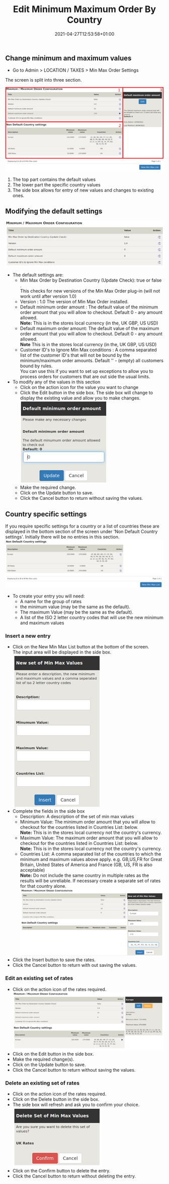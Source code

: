 ﻿---
title: "Edit Minimum Maximum Order By Country"
date: 2021-04-27T12:53:58+01:00
draft: false
---

## Change minimum and maximum values
- Go to Admin > LOCATION / TAXES > Min Max Order Settings 

The screen is split into three section.

 !["Screen shot displaying boxed to describe uses"](./images/ScreenAreas.png "Screen shot displaying boxed to describe uses")

1. The top part contains the default values 
1. The lower part the specific country values 
1. The side box allows for entry of new values and changes to existing ones.

## Modifying the default settings

![Default Settings](./images/Default.png "Default settings")
- The default settings are:
    - Min Max Order by Destination Country (Update Check): true or false .  
    This checks for new versions of the Min Max Order plug-in (will not work until after version 1.0)
    - Version : 1.0 The version of Min Max Order installed.
    - Default minimum order amount : The default value of the minimum order amount that you will allow to checkout. Default 0 - any amount allowed.  
    **Note:** This is in the stores local currency (in the, UK GBP, US USD)
    - Default maximum order amount: The default value of the maximum order amount that you will allow to checkout. Default 0 - any amount allowed.  
    **Note** This is in the stores local currency (in the, UK GBP, US USD)
    - Customer ID's to Ignore Min Max conditions : A comma separated list of the customer ID's that will not be bound by the minimum/maximum order amounts. Default '' - (empty) all customers bound by rules.  
    You can use this if you want to set up exceptions to allow you to process orders for customers that are out side the usual limits.
- To modify any of the values in this section
    - Click on the action icon for the value you want to change
    - Click the Edit button in the side box. The side box will change to display the existing value and allow you to make changes.  
    ![Edit side box](./images/Update.png "Edit side box showing minimum order amount")  
    - Make the required change.
    - Click on the Update button to save.
    - Click the Cancel button to return without saving the values.
    
## Country specific settings
If you require specific settings for a country or a list of countries these are displayed in the bottom section of the screen under 'Non Default Country settings'. Initially there will be no entries in this section. 
![Non Default Country Setting screen](./images/CountrySettings.png)
- To create your entry you will need:
    - A name for the group of rates
    - the minimum value (may be the same as the default).
    - The maximum Value (may be the same as the default).
    - A list of the ISO 2 letter country codes that will use the new minimum and maximum values

### Insert a new entry

- Click on the New Min Max List button at the bottom of the screen.  
The input area will be displayed in the side box.  
![Input side box](./images/EmptyMinMax.png "Empty Min Max Country entry side box")
- Complete the fields in the side box
    - Description: A description of the set of min max values
    - Minimum Value: The minimum order amount that you will allow to checkout for the countries listed in Countries List: below.  
    **Note:** This is in the stores local currency not the country's currency.
    - Maximum Value: The maximum order amount that you will allow to checkout for the countries listed in Countries List: below.  
    **Note:** This is in the stores local currency not the country's currency.
    - Countries List: A comma separated list of the countries to which the minimum and maximum values above apply. e.g. GB,US,FR for Great Britain, United States of America and France (GB, US, FR is also acceptable)  
        **Note:** Do not include the same country in multiple rates as the results will be unreliable. If necessary create a separate set of rates for that country alone.
    ![Insert completed countries list](./images/MinMaxEurope.png)
- Click the Insert button to save the rates.
- Click the Cancel button to return with out saving the values.  
    
### Edit an existing set of rates  

- Click on the action icon of the rates required.  
![Existing Rates](./images/MinMaxEuropeAfter.png)  
- Click on the Edit button in the side box.
- Make the required change(s).
- Click on the Update button to save.
- Click the Cancel button to return without saving the values.

### Delete an existing set of rates

- Click on the action icon of the rates required.
- Click on the Delete button in the side box.
- The side box will refresh and ask you to confirm your choice.
![Confirm Delete dialogue](./images/MinMaxDeleteConfirm.png)
- Click on the Confirm button to delete the entry.
- Click the Cancel button to return without deleting the entry.

